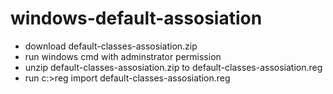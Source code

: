 # windows-default-assosiation 

- download default-classes-assosiation.zip 
- run windows cmd with adminstrator  permission 
- unzip default-classes-assosiation.zip  to  default-classes-assosiation.reg
- run c:\>reg import default-classes-assosiation.reg
